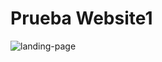 # Prueba Website1
![landing-page](https://user-images.githubusercontent.com/67718246/119425071-4c09e800-bccc-11eb-88a0-39dd0fa28e44.png)


